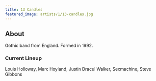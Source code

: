 ```yaml
---
title: 13 Candles
featured_image: artists/1/13-candles.jpg
---
```

## About

Gothic band from England.
Formed in 1992.

### Current Lineup

Louis Holloway, Marc Hoyland, Justin Dracul Walker, Sexmachine, Steve Gibbons

